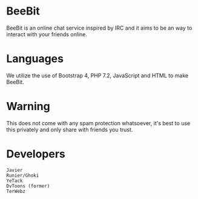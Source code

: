 # BeeBit
BeeBit is an online chat service inspired by IRC and it aims to be an way to interact with your friends online.
# Languages
We utilize the use of Bootstrap 4, PHP 7.2, JavaScript and HTML to make BeeBit.
# Warning
This does not come with any spam protection whatsoever, it's best to use this privately and only share with friends you trust.
# Developers
```
Javier
Runier/Ghoki
YeTack
DvToons (former)
TerWebz
```
